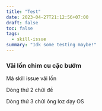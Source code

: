 ```yaml
---
title: "Test"
date: 2023-04-27T21:12:56+07:00
draft: false
toc: false
tags:
  - skill-issue
summary: "Idk some testing maybe!"
---
```


### Vãi lồn chim cu cặc bướm

Má skill issue vãi lồn

Dòng thứ 2 chửi đề

Dòng thứ 3 chửi ông loz dạy OS